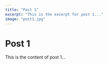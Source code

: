 ```yaml
---
title: "Post 1"
excerpt: "This is the excerpt for post 1..."
image: "post1.jpg"
---
```


# Post 1

This is the content of post 1...

